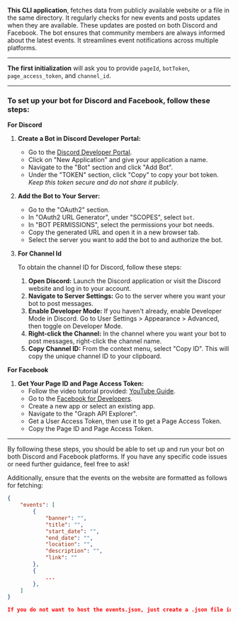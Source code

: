 **This CLI application**, fetches data from publicly available website or a file in the same directory. It regularly checks for new events and posts updates when they are available. These updates are posted on both Discord and Facebook. The bot ensures that community members are always informed about the latest events. It streamlines event notifications across multiple platforms.

---

**The first initialization** will ask you to provide `pageId`, `botToken`, `page_access_token`, and `channel_id`.

---

### To set up your bot for Discord and Facebook, follow these steps:

**For Discord**

1. **Create a Bot in Discord Developer Portal:**
    - Go to the [Discord Developer Portal](https://discord.com/developers/applications).
    - Click on "New Application" and give your application a name.
    - Navigate to the "Bot" section and click "Add Bot".
    - Under the "TOKEN" section, click "Copy" to copy your bot token. *Keep this token secure and do not share it publicly*.

2. **Add the Bot to Your Server:**
    - Go to the "OAuth2" section.
    - In "OAuth2 URL Generator", under "SCOPES", select `bot`.
    - In "BOT PERMISSIONS", select the permissions your bot needs.
    - Copy the generated URL and open it in a new browser tab.
    - Select the server you want to add the bot to and authorize the bot.

3. **For Channel Id**

    To obtain the channel ID for Discord, follow these steps:

    1. **Open Discord:** Launch the Discord application or visit the Discord website and log in to your account.
    2. **Navigate to Server Settings:** Go to the server where you want your bot to post messages.
    3. **Enable Developer Mode:** If you haven't already, enable Developer Mode in Discord. Go to User Settings > Appearance > Advanced, then toggle on Developer Mode.
    4. **Right-click the Channel:** In the channel where you want your bot to post messages, right-click the channel name.
    5. **Copy Channel ID:** From the context menu, select "Copy ID". This will copy the unique channel ID to your clipboard.

**For Facebook**

1. **Get Your Page ID and Page Access Token:**
    - Follow the video tutorial provided: [YouTube Guide](https://www.youtube.com/watch?v=s8c2SMpWDOo).
    - Go to the [Facebook for Developers](https://developers.facebook.com/).
    - Create a new app or select an existing app.
    - Navigate to the "Graph API Explorer".
    - Get a User Access Token, then use it to get a Page Access Token.
    - Copy the Page ID and Page Access Token.

---

By following these steps, you should be able to set up and run your bot on both Discord and Facebook platforms. If you have any specific code issues or need further guidance, feel free to ask!

Additionally, ensure that the events on the website are formatted as follows for fetching:

```json
{
    "events": [
        {
            "banner": "",
            "title": "",
            "start_date": "",
            "end_date": "",
            "location": "",
            "description": "",
            "link": ""
        },
        {
            ...
        },
    ]
}

If you do not want to host the events.json, just create a .json file in same directory and provide that during initial setup.
